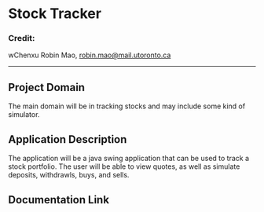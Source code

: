 # Stock Tracker

### Credit:
wChenxu Robin Mao, robin.mao@mail.utoronto.ca

---

## Project Domain

The main domain will be in tracking stocks and may include some kind of simulator. 

## Application Description

The application will be a java swing application that can be used to track a stock portfolio. The user will be able to view quotes, as well as simulate deposits, withdrawls, buys, and sells.

## Documentation Link
